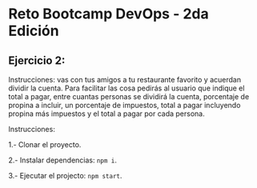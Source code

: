 # Reto Bootcamp DevOps - 2da Edición

## Ejercicio 2:

Instrucciones: vas con tus amigos a tu restaurante favorito y acuerdan dividir la cuenta. Para facilitar las cosa pedirás al usuario que indique el total a pagar, entre cuantas personas se dividirá la cuenta, porcentaje de propina a incluir, un porcentaje de impuestos, total a pagar incluyendo propina más impuestos y el total a pagar por cada persona.

Instrucciones:

1.- Clonar el proyecto.

2.- Instalar dependencias: `npm i`.

3.- Ejecutar el projecto: `npm start`.
